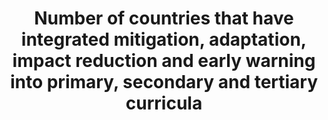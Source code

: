 ---
title: >-
  Number  of  countries  that  have  integrated  mitigation,  adaptation,  impact  reduction  and  early  warning  into  primary,  secondary  and  tertiary  curricula
permalink: /13-3-1/
sdg_goal: 13
layout: indicator
indicator: 13.3.1
indicator_variable: null
graph: binary
graph_type_description: null
graph_status_notes: Posted
variable_description: null
variable_notes: null
un_designated_tier: '3'
un_custodial_agency: 'UNFCCC,  UNESCO-UIS,  (Partnering  Agencies:  UNEP,  WHO,  WMO,  FAO)'
target_id: '13.3'
has_metadata: false
goal_meta_link: 'http://unstats.un.org/sdgs/files/metadata-compilation/Metadata-Goal-13.pdf'
goal_meta_link_page: 12
indicator_name: >-
  Number  of  countries  that  have  integrated  mitigation,  adaptation,  impact  reduction  and  early  warning  into  primary,  secondary  and  tertiary  curricula
target: >-
  Improve  education,  awareness-raising  and  human  and  institutional  capacity  on  climate  change  mitigation,  adaptation,  impact  reduction  and  early  warning.
source_title: null
source_notes: null
published: true
graph_title: >-
  Has  the  US  established  climate  change  mitigation,  adaption  and  impact  reduction  into  its  primary,  secondary,  and  tertiary  educational  curricula?
time_period: Annual
unit_of_measure: Yes/no
date_metadata_updated: January  2017
source_agency_staff_name: Tom  Snyder
source_agency_staff_email: Tom.Snyder@ed.gov
source_agency_survey_dataset: National  Center  for  Education  Statistics  

us_method_of_computation: >-
  Since  the  United  States  has  a  federal  education  system  there  is  no  nationally  designated  curricula  for  public  or  private  schools.  While  schools  typically  do  cover  some  aspects  of  climate  change  science,  there  is  a  wide  range  in  the  scope  and  intensity  of  these  curricula  across  state  and  local  jurisdictions  that  make  curricula  decisions.  A  recent  study  by  the  National  Center  for  Climate  Change  Education  and  Penn  State  University  (http://people.oregonstate.edu/~schmita2/Outreach/TeacherWS_2016/plutzer16sci.pdf)  found  that  nearly  all  students  were  exposed  to  at  least  some  material  on  climate  change  during  their  school  years.  Three  in  four  science  teachers  allocate  at  least  an  hour  to  discussing  recent  global  warming  in  their  formal  lesson  plans.  Most  science  teachers  reported  covering  the  greenhouse  effect  (66%),  the  carbon  cycle  (63%),  and  four  or  more  observable  consequences,  such  as  sea-level  rise,  or  changes  in  seasonal  patterns,  like  the  flowering  of  plants  and  animal  migrations.  About  30%  of  teachers  emphasized  that  recent  global  warming  “is  likely  due  to  natural  causes,”  and  12%  did  not  emphasize  human  causes.  Of  teachers  who  teach  climate  change,  31%  reported  emphasizing  both  the  scientific  consensus  that  recent  global  warming  is  due  to  human  activity  and  that  many  scientists  believe  recent  increases  in  temperature  are  due  to  natural  causes.
---